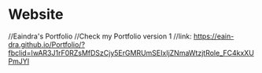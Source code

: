 # Website
//Eaindra's Portfolio
//Check my Portfolio version 1
//link: https://eain-dra.github.io/Portfolio/?fbclid=IwAR3J1rF0RZsMfDSzCjy5ErGMRUmSEIxIjZNmaWtzjtRole_FC4kxXUPmJYI
